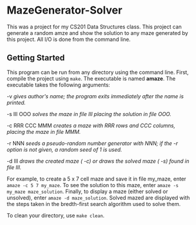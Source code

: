 # MazeGenerator-Solver

This was a project for my CS201 Data Structures class. This project can generate a random amze and show the solution to any maze generated by this project. All I/O is done from the command line.

## Getting Started

This program can be run from any directory using the command line. First, compile the project using `make`. The executable is named **amaze**. The executable takes the following arguments:

-v                 *gives author's name; the program exits
                   immediately after the name is printed.*

-s III OOO         *solves the maze in file III placing
                   the solution in file OOO.*

-c RRR CCC MMM     *creates a maze with RRR rows and CCC
                   columns, placing the maze in file MMM.*

-r NNN             *seeds a pseudo-random number generator
                   with NNN; if the -r option is not given,
                   a random seed of 1 is used.*

-d III             *draws the created maze ( -c) or draws the
                   solved maze ( -s) found in file III.*

For example, to create a 5 x 7 cell maze and save it in file my_maze, enter `amaze -c 5 7 my_maze`. To see the solution to this maze, enter `amaze -s my_maze maze_solution`. Finally, to display a maze (either solved or unsolved), enter `amaze -d maze_solution`. Solved mazed are displayed with the steps taken in the bredth-first search algorithm used to solve them.

To clean your directory, use `make clean`.
